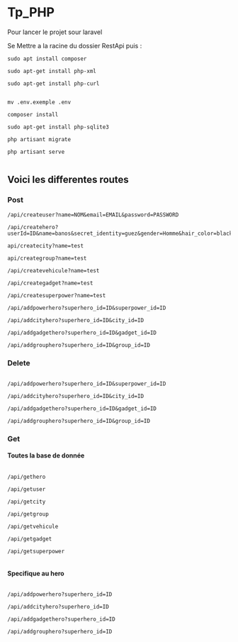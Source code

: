 # Tp_PHP


Pour lancer le projet sour laravel 

Se Mettre a la racine du dossier RestApi puis :

```
sudo apt install composer

sudo apt-get install php-xml

sudo apt-get install php-curl


mv .env.exemple .env 

composer install 

sudo apt-get install php-sqlite3

php artisant migrate 

php artisant serve 


```



## Voici les differentes routes

### Post

```
/api/createuser?name=NOM&email=EMAIL&password=PASSWORD 

/api/createhero?userId=ID&name=banos&secret_identity=guez&gender=Homme&hair_color=black&origin_planet=earth&description=il

api/createcity?name=test

api/creategroup?name=test

/api/createvehicule?name=test

/api/creategadget?name=test

/api/createsuperpower?name=test

/api/addpowerhero?superhero_id=ID&superpower_id=ID

/api/addcityhero?superhero_id=ID&city_id=ID

/api/addgadgethero?superhero_id=ID&gadget_id=ID

/api/addgrouphero?superhero_id=ID&group_id=ID

```

### Delete 
```http

/api/addpowerhero?superhero_id=ID&superpower_id=ID

/api/addcityhero?superhero_id=ID&city_id=ID

/api/addgadgethero?superhero_id=ID&gadget_id=ID

/api/addgrouphero?superhero_id=ID&group_id=ID

```

### Get 

#### Toutes la base de donnée

```http

/api/gethero

/api/getuser

/api/getcity

/api/getgroup

/api/getvehicule

/api/getgadget

/api/getsuperpower


```



#### Specifique au hero
```http

/api/addpowerhero?superhero_id=ID

/api/addcityhero?superhero_id=ID

/api/addgadgethero?superhero_id=ID

/api/addgrouphero?superhero_id=ID

```





